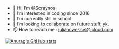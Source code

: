 - 👋 Hi, I’m @Scraynos
- 👀 I’m interested in coding since 2016
- 🌱 I’m currently  still in school.
- 💞️ I’m looking to collaborate on future stuff, yk.
- 📫 How to reach me : juliancwessel@icloud.com

[![Anurag's GitHub stats](https://github-readme-stats.vercel.app/api?username=scraynos&show_icons=true&theme=radical)](https://github.com/anuraghazra/github-readme-stats)

<!---
Scraynos/Scraynos is a ✨ special ✨ repository because its `README.md` (this file) appears on your GitHub profile.
You can click the Preview link to take a look at your changes.
--->
